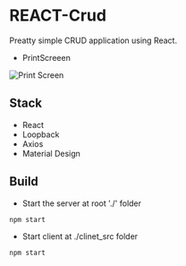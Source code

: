 # REACT-Crud

Preatty simple CRUD application using React.

* PrintScreeen

![Print Screen](img/printscreen.png)


## Stack

* React
* Loopback
* Axios
* Material Design

## Build

* Start the server at root './' folder
```
npm start
```

* Start client at ./clinet_src folder
```
npm start
```

